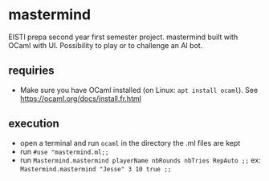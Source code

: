 # mastermind
EISTI prepa second year first semester project. mastermind built with OCaml with UI. Possibility to play or to challenge an AI bot.

## requiries
- Make sure you have OCaml installed (on Linux: ```apt install ocaml```). See https://ocaml.org/docs/install.fr.html

## execution
- open a terminal and run ```ocaml``` in the directory the .ml files are kept
- run ```#use "mastermind.ml;;```
- run ```Mastermind.mastermind playerName nbRounds nbTries RepAuto ;;``` ex: ```Mastermind.mastermind "Jesse" 3 10 true ;;``` 
